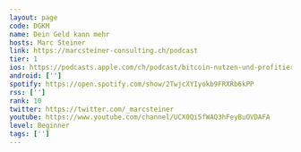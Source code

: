 ```yaml
---
layout: page
code: DGKM
name: Dein Geld kann mehr
hosts: Marc Steiner
link: https://marcsteiner-consulting.ch/podcast
tier: 1
ios: https://podcasts.apple.com/ch/podcast/bitcoin-nutzen-und-profitieren/id1557446638?itsct=podcast_box&itscg=30200
android: ['']
spotify: https://open.spotify.com/show/2TwjcXYIyokb9FRXRb6kPP
rss: ['']
rank: 10
twitter: https://twitter.com/_marcsteiner
youtube: https://www.youtube.com/channel/UCX0Qi5fWAQ3hFeyBuOVDAFA
level: Beginner
tags: ['']
---
```

